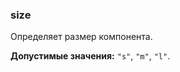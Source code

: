 ### size

Определяет размер компонента.

<!-- props:start -->
**Допустимые значения:** `"s"`, `"m"`, `"l"`.
<!-- props:end -->
